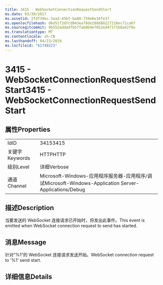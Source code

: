 ```yaml
---
title: 3415 - WebSocketConnectionRequestSendStart
ms.date: 03/30/2017
ms.assetid: 2fdf39ec-3aad-45bf-ba80-759e6e10fe37
ms.openlocfilehash: d6d51f2dfcd043ea78de288d88227218ec71ca6f
ms.sourcegitcommit: 9b552addadfb57fab0b9e7852ed4f1f1b8a42f8e
ms.translationtype: MT
ms.contentlocale: zh-CN
ms.lasthandoff: 04/23/2019
ms.locfileid: "61749223"
---
```

# <a name="3415---websocketconnectionrequestsendstart"></a><span data-ttu-id="9dae1-102">3415 - WebSocketConnectionRequestSendStart</span><span class="sxs-lookup"><span data-stu-id="9dae1-102">3415 - WebSocketConnectionRequestSendStart</span></span>
## <a name="properties"></a><span data-ttu-id="9dae1-103">属性</span><span class="sxs-lookup"><span data-stu-id="9dae1-103">Properties</span></span>  
  
|||  
|-|-|  
|<span data-ttu-id="9dae1-104">Id</span><span class="sxs-lookup"><span data-stu-id="9dae1-104">ID</span></span>|<span data-ttu-id="9dae1-105">3415</span><span class="sxs-lookup"><span data-stu-id="9dae1-105">3415</span></span>|  
|<span data-ttu-id="9dae1-106">关键字</span><span class="sxs-lookup"><span data-stu-id="9dae1-106">Keywords</span></span>|<span data-ttu-id="9dae1-107">HTTP</span><span class="sxs-lookup"><span data-stu-id="9dae1-107">HTTP</span></span>|  
|<span data-ttu-id="9dae1-108">级别</span><span class="sxs-lookup"><span data-stu-id="9dae1-108">Level</span></span>|<span data-ttu-id="9dae1-109">详细</span><span class="sxs-lookup"><span data-stu-id="9dae1-109">Verbose</span></span>|  
|<span data-ttu-id="9dae1-110">通道</span><span class="sxs-lookup"><span data-stu-id="9dae1-110">Channel</span></span>|<span data-ttu-id="9dae1-111">Microsoft-Windows-应用程序服务器-应用程序/调试</span><span class="sxs-lookup"><span data-stu-id="9dae1-111">Microsoft-Windows-Application Server-Applications/Debug</span></span>|  
  
## <a name="description"></a><span data-ttu-id="9dae1-112">描述</span><span class="sxs-lookup"><span data-stu-id="9dae1-112">Description</span></span>  
 <span data-ttu-id="9dae1-113">当要发送的 WebSocket 连接请求已开始时，将发出此事件。</span><span class="sxs-lookup"><span data-stu-id="9dae1-113">This event is emitted when WebSocket connection request to send has started.</span></span>  
  
## <a name="message"></a><span data-ttu-id="9dae1-114">消息</span><span class="sxs-lookup"><span data-stu-id="9dae1-114">Message</span></span>  
 <span data-ttu-id="9dae1-115">针对“%1”的 WebSocket 连接请求发送开始。</span><span class="sxs-lookup"><span data-stu-id="9dae1-115">WebSocket connection request to '%1' send start.</span></span>  
  
## <a name="details"></a><span data-ttu-id="9dae1-116">详细信息</span><span class="sxs-lookup"><span data-stu-id="9dae1-116">Details</span></span>
